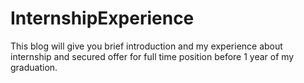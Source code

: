 # InternshipExperience
This blog will give you brief introduction and my experience about internship and secured offer for full time position before 1 year of my graduation.
